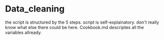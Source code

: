 Data_cleaning
=============

the script is structured by the 5 steps.
script is self-explainatory. 
don't really know what else there could be here.
Cookbook.md descriptes all the variables allready.
